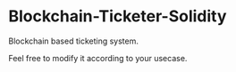 # Blockchain-Ticketer-Solidity
Blockchain based ticketing system.

Feel free to modify it according to your usecase.

